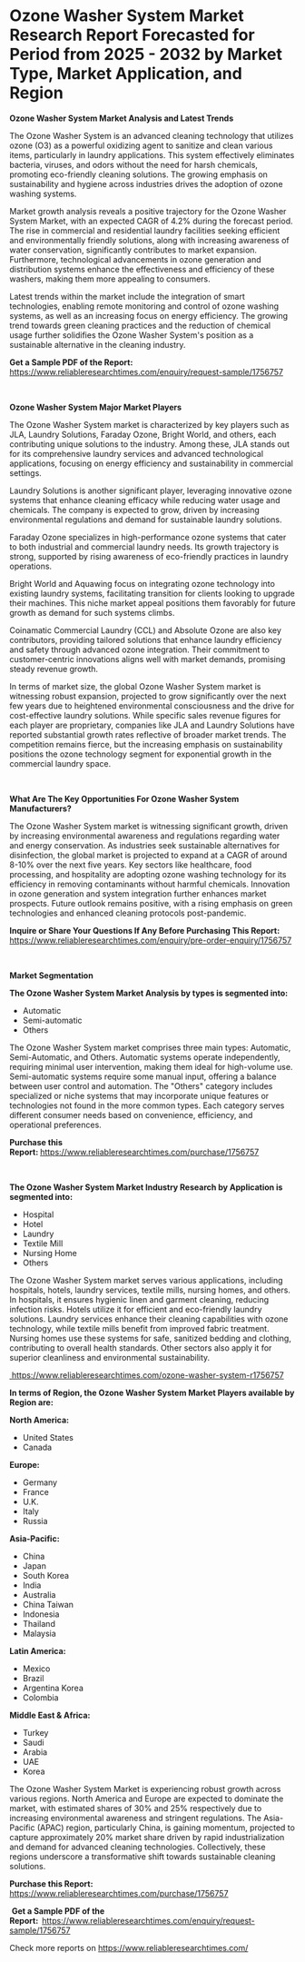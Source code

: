 <p><h1>Ozone Washer System Market Research Report Forecasted for Period from 2025 -  2032 by Market Type, Market Application, and Region</h1></p><p><strong>Ozone Washer System Market Analysis and Latest Trends</strong></p>
<p><p>The Ozone Washer System is an advanced cleaning technology that utilizes ozone (O3) as a powerful oxidizing agent to sanitize and clean various items, particularly in laundry applications. This system effectively eliminates bacteria, viruses, and odors without the need for harsh chemicals, promoting eco-friendly cleaning solutions. The growing emphasis on sustainability and hygiene across industries drives the adoption of ozone washing systems.</p><p>Market growth analysis reveals a positive trajectory for the Ozone Washer System Market, with an expected CAGR of 4.2% during the forecast period. The rise in commercial and residential laundry facilities seeking efficient and environmentally friendly solutions, along with increasing awareness of water conservation, significantly contributes to market expansion. Furthermore, technological advancements in ozone generation and distribution systems enhance the effectiveness and efficiency of these washers, making them more appealing to consumers.</p><p>Latest trends within the market include the integration of smart technologies, enabling remote monitoring and control of ozone washing systems, as well as an increasing focus on energy efficiency. The growing trend towards green cleaning practices and the reduction of chemical usage further solidifies the Ozone Washer System's position as a sustainable alternative in the cleaning industry.</p></p>
<p><strong>Get a Sample PDF of the Report:&nbsp;</strong> <a href="https://www.reliableresearchtimes.com/enquiry/request-sample/1756757?utm_campaign=3311&utm_medium=2&utm_source=Github&utm_content=ia&utm_term=09042025&utm_id=ozone-washer-system">https://www.reliableresearchtimes.com/enquiry/request-sample/1756757</a></p>
<p>&nbsp;</p>
<p><strong>Ozone Washer System Major Market Players</strong></p>
<p><p>The Ozone Washer System market is characterized by key players such as JLA, Laundry Solutions, Faraday Ozone, Bright World, and others, each contributing unique solutions to the industry. Among these, JLA stands out for its comprehensive laundry services and advanced technological applications, focusing on energy efficiency and sustainability in commercial settings.</p><p>Laundry Solutions is another significant player, leveraging innovative ozone systems that enhance cleaning efficacy while reducing water usage and chemicals. The company is expected to grow, driven by increasing environmental regulations and demand for sustainable laundry solutions.</p><p>Faraday Ozone specializes in high-performance ozone systems that cater to both industrial and commercial laundry needs. Its growth trajectory is strong, supported by rising awareness of eco-friendly practices in laundry operations.</p><p>Bright World and Aquawing focus on integrating ozone technology into existing laundry systems, facilitating transition for clients looking to upgrade their machines. This niche market appeal positions them favorably for future growth as demand for such systems climbs.</p><p>Coinamatic Commercial Laundry (CCL) and Absolute Ozone are also key contributors, providing tailored solutions that enhance laundry efficiency and safety through advanced ozone integration. Their commitment to customer-centric innovations aligns well with market demands, promising steady revenue growth.</p><p>In terms of market size, the global Ozone Washer System market is witnessing robust expansion, projected to grow significantly over the next few years due to heightened environmental consciousness and the drive for cost-effective laundry solutions. While specific sales revenue figures for each player are proprietary, companies like JLA and Laundry Solutions have reported substantial growth rates reflective of broader market trends. The competition remains fierce, but the increasing emphasis on sustainability positions the ozone technology segment for exponential growth in the commercial laundry space.</p></p>
<p>&nbsp;</p>
<p><strong>What Are The Key Opportunities For Ozone Washer System Manufacturers?</strong></p>
<p><p>The Ozone Washer System market is witnessing significant growth, driven by increasing environmental awareness and regulations regarding water and energy conservation. As industries seek sustainable alternatives for disinfection, the global market is projected to expand at a CAGR of around 8-10% over the next five years. Key sectors like healthcare, food processing, and hospitality are adopting ozone washing technology for its efficiency in removing contaminants without harmful chemicals. Innovation in ozone generation and system integration further enhances market prospects. Future outlook remains positive, with a rising emphasis on green technologies and enhanced cleaning protocols post-pandemic.</p></p>
<p><strong>Inquire or Share Your Questions If Any Before Purchasing This Report:</strong> <a href="https://www.reliableresearchtimes.com/enquiry/pre-order-enquiry/1756757?utm_campaign=3311&utm_medium=2&utm_source=Github&utm_content=ia&utm_term=09042025&utm_id=ozone-washer-system">https://www.reliableresearchtimes.com/enquiry/pre-order-enquiry/1756757</a></p>
<p>&nbsp;</p>
<p><strong>Market Segmentation</strong></p>
<p><strong>The Ozone Washer System Market Analysis by types is segmented into:</strong></p>
<p><ul><li>Automatic</li><li>Semi-automatic</li><li>Others</li></ul></p>
<p><p>The Ozone Washer System market comprises three main types: Automatic, Semi-Automatic, and Others. Automatic systems operate independently, requiring minimal user intervention, making them ideal for high-volume use. Semi-automatic systems require some manual input, offering a balance between user control and automation. The "Others" category includes specialized or niche systems that may incorporate unique features or technologies not found in the more common types. Each category serves different consumer needs based on convenience, efficiency, and operational preferences.</p></p>
<p><strong>Purchase this Report:&nbsp;</strong><a href="https://www.reliableresearchtimes.com/purchase/1756757?utm_campaign=3311&utm_medium=2&utm_source=Github&utm_content=ia&utm_term=09042025&utm_id=ozone-washer-system">https://www.reliableresearchtimes.com/purchase/1756757</a></p>
<p>&nbsp;</p>
<p><strong>The Ozone Washer System Market Industry Research by Application is segmented into:</strong></p>
<p><ul><li>Hospital</li><li>Hotel</li><li>Laundry</li><li>Textile Mill</li><li>Nursing Home</li><li>Others</li></ul></p>
<p><p>The Ozone Washer System market serves various applications, including hospitals, hotels, laundry services, textile mills, nursing homes, and others. In hospitals, it ensures hygienic linen and garment cleaning, reducing infection risks. Hotels utilize it for efficient and eco-friendly laundry solutions. Laundry services enhance their cleaning capabilities with ozone technology, while textile mills benefit from improved fabric treatment. Nursing homes use these systems for safe, sanitized bedding and clothing, contributing to overall health standards. Other sectors also apply it for superior cleanliness and environmental sustainability.</p></p>
<p><a href="https://www.reliableresearchtimes.com/ozone-washer-system-r1756757?utm_campaign=3311&utm_medium=2&utm_source=Github&utm_content=ia&utm_term=09042025&utm_id=ozone-washer-system">&nbsp;https://www.reliableresearchtimes.com/ozone-washer-system-r1756757</a></p>
<p><strong>In terms of Region, the Ozone Washer System Market Players available by Region are:</strong></p>
<p>
    <p> <strong> North America: </strong>
        <ul>
            <li>United States</li>
            <li>Canada</li>
        </ul>
        </p> 
    <p> <strong> Europe: </strong>
        <ul>
            <li>Germany</li>
            <li>France</li>
            <li>U.K.</li>
            <li>Italy</li>
            <li>Russia</li>
        </ul>
        </p> 
    <p> <strong> Asia-Pacific: </strong>
        <ul>
            <li>China</li>
            <li>Japan</li>
            <li>South Korea</li>
            <li>India</li>
            <li>Australia</li>
            <li>China Taiwan</li>
            <li>Indonesia</li>
            <li>Thailand</li>
            <li>Malaysia</li>
        </ul>
        </p> 
    <p> <strong> Latin America: </strong>
        <ul>
            <li>Mexico</li>
            <li>Brazil</li>
            <li>Argentina Korea</li>
            <li>Colombia</li>
        </ul>
        </p> 
    <p> <strong> Middle East & Africa: </strong>
        <ul>
            <li>Turkey</li>
            <li>Saudi</li>
            <li>Arabia</li>
            <li>UAE</li>
            <li>Korea</li>
        </ul>
    </p>
    </p>
<p><p>The Ozone Washer System Market is experiencing robust growth across various regions. North America and Europe are expected to dominate the market, with estimated shares of 30% and 25% respectively due to increasing environmental awareness and stringent regulations. The Asia-Pacific (APAC) region, particularly China, is gaining momentum, projected to capture approximately 20% market share driven by rapid industrialization and demand for advanced cleaning technologies. Collectively, these regions underscore a transformative shift towards sustainable cleaning solutions.</p></p>
<p><strong>Purchase this Report: </strong><a href="https://www.reliableresearchtimes.com/purchase/1756757?utm_campaign=3311&utm_medium=2&utm_source=Github&utm_content=ia&utm_term=09042025&utm_id=ozone-washer-system">https://www.reliableresearchtimes.com/purchase/1756757</a></p>
<p>&nbsp;<strong>Get a Sample PDF of the Report:&nbsp;&nbsp;</strong><a href="https://www.reliableresearchtimes.com/enquiry/request-sample/1756757?utm_campaign=3311&utm_medium=2&utm_source=Github&utm_content=ia&utm_term=09042025&utm_id=ozone-washer-system">https://www.reliableresearchtimes.com/enquiry/request-sample/1756757</a></p>
<p><strong></strong></p>
<p>Check more reports on <a href="https://www.reliableresearchtimes.com/?utm_campaign=3311&utm_medium=2&utm_source=Github&utm_content=ia&utm_term=09042025&utm_id=ozone-washer-system">https://www.reliableresearchtimes.com/</a></p>